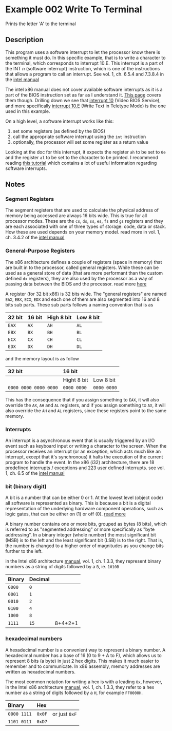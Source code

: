 # Example 002 Write To Terminal

Prints the letter 'A' to the terminal

## Description

This program uses a software interrupt to let the processor know there is something it must do. In this specific example, that is to write a character to the terminal, which corresponds to interrupt 10.E. This interrupt is a part of the INT _n_ (software interrupt) instruction, which is one of the instructions that allows a program to call an interrupt. See vol. 1, ch. 6.5.4 and 7.3.8.4 in the [intel manual]

The intel x86 manual does not cover available software interrupts as it is a part of the BIOS instruction set as far as I understand it. [This page][int table] covers them though. Drilling down we see that [interrupt 10] (Video BIOS Service), and more specifically [interrupt 10.E] (Write Text in Teletype Mode) is the one used in this example.

On a high level, a software interrupt works like this:

1. set some registers (as defined by the BIOS)
1. call the appropriate software interrupt using the `int` instruction
1. optionally, the processor will set some register as a return value

Looking at the doc for this interrupt, it expects the register `ah` to be set to `0e` and the register `al` to be set to the character to be printed. I recommend reading [this tutorial][rip tutorial] which contains a lot of useful information regarding software interrupts.

## Notes

### Segment Registers

The segment registers that are used to calculate the physical address of memory being accessed are always 16 bits wide. This is true for all processor modes. These are the `cs`, `ds`, `ss`, `es`, `fs` and `gs` registers and they are each associated with one of three types of storage: code, data or stack. How these are used depends on your memory model. read more in vol. 1, ch. 3.4.2 of the [intel manual]

### General-Purpose Registers

The x86 architecture defines a couple of registers (space in memory) that are built in to the processor, called general registers. While these can be used as a general store of data (that are more performant than the custom defined `dx` registers), they are also used by the processor as a way of passing data between the BIOS and the processor. read more [here][x86 registers]

A register (for 32 bit x86) is 32 bits wide. The "general registers" are named `EAX`, `EBX`, `ECX`, `EDX` and each one of them are also segmented into 16 and 8 bits sub parts. These sub parts follows a naming convention that is as

| 32 bit | 16 bit | High 8 bit | Low 8 bit |
| :---   | :---   | :---       | :---      |
| `EAX`  | `AX`   | `AH`       | `AL`      |
| `EBX`  | `BX`   | `BH`       | `BL`      |
| `ECX`  | `CX`   | `CH`       | `CL`      |
| `EDX`  | `DX`   | `DH`       | `DL`      |

and the memory layout is as follow

| 32 bit                | 16 bit      |             |
| :--                   | :--         | :--         |
|                       | Hight 8 bit | Low 8 bit   |
| `0000 0000 0000 0000` | `0000 0000` | `0000 0000` |

This has the consequence that if you assign something to `EAX`, it will also override the `AX`, `AH` and `AL` registers, and if you assign something to `AX`, it will also override the `AH` and `AL` registers, since these registers point to the same memory.

### Interrupts

An interrupt is a asynchronous event that is usually triggered by an I/O event such as keyboard input or writing a character to the screen. When the processor receives an interrupt (or an exception, which acts much like an interrupt, except that it's synchronous) it halts the execution of the current program to handle the event. In the x86 (i32) architecture, there are 18 predefined interrupts / exceptions and 223 user defined interrupts. see vol. 1, ch. 6.5 of the [intel manual]

### bit (binary digit)

A bit is a number that can be either 0 or 1. At the lowest level (object code) all software is represented as binary. This is because a bit is a digital representation of the underlying hardware component operations, such as logic gates, that can be either on (1) or off (0). [read more][binary]

A binary number contains one or more bits, grouped as bytes (8 bits), which is referred to as "segmented addressing" or more specifically as "byte addressing". In a binary integer (whole number) the most significant bit (MSB) is to the left and the least significant bit (LSB) is to the right. That is, the number is changed to a higher order of magnitudes as you change bits further to the left.

in the Intel x86 architecture [manual][intel manual], vol. 1, ch. 1.3.3, they represent binary numbers as a string of digits followed by a `B`, ie. `1010B`

| Binary | Decimal |         |
| :---   | :---    | :---    |
| `0000` | `0`     |         |
| `0001` | `1`     |         |
| `0010` | `2`     |         |
| `0100` | `4`     |         |
| `1000` | `8`     |         |
| `1111` | `15`    | 8+4+2+1 |


### hexadecimal numbers

A hexadecimal number is a convenient way to represent a binary number. A hexadecimal number has a base of 16 (0 to 9 + A to F), which allows us to represent 8 bits (a byte) in just 2 hex digits. This makes it much easier to remember and to communicate. In x86 assembly, memory addresses are written as hexadecimal numbers.

The most common notation for writing a hex is with a leading `0x`, however, in the Intel x86 architecture [manual][intel manual], vol. 1, ch. 1.3.3, they refer to a hex number as a string of digits followed by a `H`, for example `FF0000H`.

| Binary      | Hex    |               |
| :---        | :---   | :---          |
| `0000 1111` | `0x0F` | or just `0xF` |
| `1101 0111` | `0xD7` |               |

[intel manual]: https://software.intel.com/content/www/us/en/develop/articles/intel-sdm.html
[int table]: https://stanislavs.org/helppc/int_table.html
[interrupt 10]: https://stanislavs.org/helppc/int_10.html
[interrupt 10.E]: https://stanislavs.org/helppc/int_10-e.html
[rip tutorial]: https://riptutorial.com/x86/example/23463/bios-calls
[x86 registers]: https://www.eecg.utoronto.ca/~amza/www.mindsec.com/files/x86regs.html
[binary]: https://ipfs.io/ipfs/QmXoypizjW3WknFiJnKLwHCnL72vedxjQkDDP1mXWo6uco/wiki/Binary_numeral_system.html